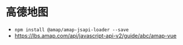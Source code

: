 # 高德地图

- `npm install @amap/amap-jsapi-loader --save`
- https://lbs.amap.com/api/javascript-api-v2/guide/abc/amap-vue

